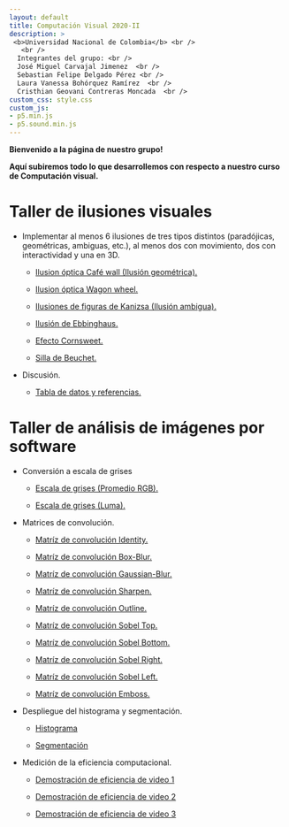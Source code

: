 ```yaml
---
layout: default
title: Computación Visual 2020-II
description: >
 <b>Universidad Nacional de Colombia</b> <br />
   <br />  
  Integrantes del grupo: <br />
  José Miguel Carvajal Jimenez  <br />
  Sebastian Felipe Delgado Pérez <br />
  Laura Vanessa Bohórquez Ramírez  <br />
  Cristhian Geovani Contreras Moncada  <br />
custom_css: style.css
custom_js:
- p5.min.js
- p5.sound.min.js
---
```

<p class="center-text">

<b>Bienvenido a la página de nuestro grupo!</b> 

</p>

<p class="center-text">

<b>Aquí subiremos todo lo que desarrollemos con respecto a nuestro curso de Computación visual.</b> 

</p>

<!-- [GUIA](http://127.0.0.1:4000/computacion-visual/guia/) -->
<h1 class="center-text">Taller de ilusiones visuales</h1>

- Implementar al menos 6 ilusiones de tres tipos distintos (paradójicas, geométricas, ambiguas, etc.), al menos dos con movimiento, dos con interactividad y una en 3D.

  - [Ilusion óptica Café wall (Ilusión geométrica).](https://sfdelgadop.github.io/computacion-visual/cafe-wall/)

  - [Ilusion óptica Wagon wheel.](https://sfdelgadop.github.io/computacion-visual/wagon-wheel/)

  - [Ilusiones de figuras de Kanizsa (Ilusión ambigua).](https://sfdelgadop.github.io/computacion-visual/kanizsa/)

  - [Ilusión de Ebbinghaus.](https://sfdelgadop.github.io/computacion-visual/ebbinghaus/)
  
  - [Efecto Cornsweet.](https://sfdelgadop.github.io/computacion-visual/cornsweet/)

  - [Silla de Beuchet.](https://sfdelgadop.github.io/computacion-visual/beuchet/)

- Discusión.

  - [Tabla de datos y referencias.](https://sfdelgadop.github.io/computacion-visual/discusion/)

<h1 class="center-text">Taller de análisis de imágenes por software</h1> 

- Conversión a escala de grises

  - [Escala de grises (Promedio RGB).](https://sfdelgadop.github.io/computacion-visual/grises-promedio/)

  - [Escala de grises (Luma).](https://sfdelgadop.github.io/computacion-visual/grises-luma/)

- Matrices de convolución.

  - [Matríz de convolución Identity.](https://sfdelgadop.github.io/computacion-visual/identity-matrix/)

  - [Matríz de convolución Box-Blur.](https://sfdelgadop.github.io/computacion-visual/box-blur-matrix/)

  - [Matríz de convolución Gaussian-Blur.](https://sfdelgadop.github.io/computacion-visual/gaussian-blur-matrix/)

  - [Matríz de convolución Sharpen.](https://sfdelgadop.github.io/computacion-visual/sharpen-matrix/)

  - [Matríz de convolución Outline.](https://sfdelgadop.github.io/computacion-visual/outline-matrix/)

  - [Matríz de convolución Sobel Top.](https://sfdelgadop.github.io/computacion-visual/sobel-top-matrix/)

  - [Matríz de convolución Sobel Bottom.](https://sfdelgadop.github.io/computacion-visual/sobel-bottom-matrix/)

  - [Matríz de convolución Sobel Right.](https://sfdelgadop.github.io/computacion-visual/sobel-right-matrix/)

  - [Matríz de convolución Sobel Left.](https://sfdelgadop.github.io/computacion-visual/sobel-left-matrix/)
  
  - [Matríz de convolución Emboss.](https://sfdelgadop.github.io/computacion-visual/emboss-matrix/)

- Despliegue del histograma y segmentación.

  - [Histograma](https://sfdelgadop.github.io/computacion-visual/histograma/)

  - [Segmentación](https://sfdelgadop.github.io/computacion-visual/segmentation/)

- Medición de la eficiencia computacional.
  
  - [Demostración de eficiencia de video 1](https://sfdelgadop.github.io/computacion-visual/video-1/)

  - [Demostración de eficiencia de video 2](https://sfdelgadop.github.io/computacion-visual/video-2/)

  - [Demostración de eficiencia de video 3](https://sfdelgadop.github.io/computacion-visual/video-3/)